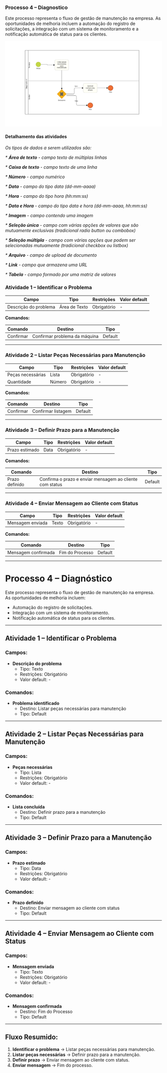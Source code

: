 ### Processo 4 – Diagnostico

Este processo representa o fluxo de gestão de manutenção na empresa. As oportunidades de melhoria incluem a automação do registro de solicitações, a integração com um sistema de monitoramento e a notificação automática de status para os clientes.

![Modelo BPMN do Processo](/docs/images/processos/novo/Diagnostico%20BPMN.png)
#### Detalhamento das atividades

_Os tipos de dados a serem utilizados são:_

_* **Área de texto** - campo texto de múltiplas linhas_

_* **Caixa de texto** - campo texto de uma linha_

_* **Número** - campo numérico_

_* **Data** - campo do tipo data (dd-mm-aaaa)_

_* **Hora** - campo do tipo hora (hh:mm:ss)_

_* **Data e Hora** - campo do tipo data e hora (dd-mm-aaaa, hh:mm:ss)_

_* **Imagem** - campo contendo uma imagem_

_* **Seleção única** - campo com várias opções de valores que são mutuamente exclusivas (tradicional radio button ou combobox)_

_* **Seleção múltipla** - campo com várias opções que podem ser selecionadas mutuamente (tradicional checkbox ou listbox)_

_* **Arquivo** - campo de upload de documento_

_* **Link** - campo que armazena uma URL_

_* **Tabela** - campo formado por uma matriz de valores_


### **Atividade 1 – Identificar o Problema**

| **Campo**             | **Tipo** | **Restrições** | **Valor default** |
|----------------------|---------|--------------|----------------|
| Descrição do problema | Área de Texto   | Obrigatório  | -              |

**Comandos:**

| **Comando**            | **Destino**                                | **Tipo**  |
|------------------------|-------------------------------------------|-----------|
| Confirmar | Confirmar problema da máquina | Default   |

---

### **Atividade 2 – Listar Peças Necessárias para Manutenção**

| **Campo**            | **Tipo** | **Restrições** | **Valor default** |
|---------------------|---------|--------------|----------------|
| Peças necessárias  | Lista   | Obrigatório  | -              |
| Quantidade         | Número  | Obrigatório  | -              |

**Comandos:**

| **Comando**        | **Destino**                         | **Tipo**  |
|-------------------|------------------------------------|-----------|
| Confirmar         | Confirmar listagem   | Default   |

---

### **Atividade 3 – Definir Prazo para a Manutenção**

| **Campo**       | **Tipo** | **Restrições** | **Valor default** |
|--------------|---------|--------------|----------------|
| Prazo estimado | Data    | Obrigatório  | -              |

**Comandos:**

| **Comando**      | **Destino**                           | **Tipo**  |
|-----------------|--------------------------------------|-----------|
| Prazo definido | Confirma o prazo e enviar mensagem ao cliente com status | Default   |

---

### **Atividade 4 – Enviar Mensagem ao Cliente com Status**

| **Campo**          | **Tipo** | **Restrições** | **Valor default** |
|-------------------|---------|--------------|----------------|
| Mensagem enviada | Texto   | Obrigatório  | -              |

**Comandos:**

| **Comando**          | **Destino**          | **Tipo**  |
|---------------------|---------------------|-----------|
| Mensagem confirmada | Fim do Processo     | Default   |

---
# Processo 4 – Diagnóstico

Este processo representa o fluxo de gestão de manutenção na empresa.  
As oportunidades de melhoria incluem:
- Automação do registro de solicitações.
- Integração com um sistema de monitoramento.
- Notificação automática de status para os clientes.

---

## Atividade 1 – Identificar o Problema

### Campos:
- **Descrição do problema**  
  - Tipo: Texto  
  - Restrições: Obrigatório  
  - Valor default: -

### Comandos:
- **Problema identificado**  
  - Destino: Listar peças necessárias para manutenção  
  - Tipo: Default

---

## Atividade 2 – Listar Peças Necessárias para Manutenção

### Campos:
- **Peças necessárias**  
  - Tipo: Lista  
  - Restrições: Obrigatório  
  - Valor default: -

### Comandos:
- **Lista concluída**  
  - Destino: Definir prazo para a manutenção  
  - Tipo: Default

---

## Atividade 3 – Definir Prazo para a Manutenção

### Campos:
- **Prazo estimado**  
  - Tipo: Data  
  - Restrições: Obrigatório  
  - Valor default: -

### Comandos:
- **Prazo definido**  
  - Destino: Enviar mensagem ao cliente com status  
  - Tipo: Default

---

## Atividade 4 – Enviar Mensagem ao Cliente com Status

### Campos:
- **Mensagem enviada**  
  - Tipo: Texto  
  - Restrições: Obrigatório  
  - Valor default: -

### Comandos:
- **Mensagem confirmada**  
  - Destino: Fim do Processo  
  - Tipo: Default

---

## Fluxo Resumido:

1. **Identificar o problema** → Listar peças necessárias para manutenção.
2. **Listar peças necessárias** → Definir prazo para a manutenção.
3. **Definir prazo** → Enviar mensagem ao cliente com status.
4. **Enviar mensagem** → Fim do processo.

